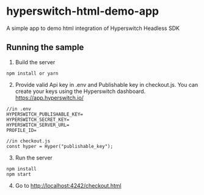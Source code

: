 # hyperswitch-html-demo-app

A simple app to demo html integration of Hyperswitch Headless SDK

## Running the sample

1. Build the server

```
npm install or yarn
```

2. Provide valid Api key in .env and Publishable key in checkout.js. You can create your keys using the Hyperswitch dashboard. https://app.hyperswitch.io/

```
//in .env
HYPERSWITCH_PUBLISHABLE_KEY=
HYPERSWITCH_SECRET_KEY=
HYPERSWITCH_SERVER_URL=
PROFILE_ID=
```

```
//in checkout.js
const hyper = Hyper("publishable_key");
```

3. Run the server

```
npm install
npm start

```

4. Go to [http://localhost:4242/checkout.html](http://localhost:4242/checkout.html)
